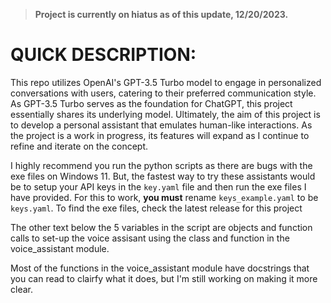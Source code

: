 > **Project is currently on hiatus as of this update, 12/20/2023.**

# QUICK DESCRIPTION:

This repo utilizes OpenAI's GPT-3.5 Turbo model to engage in personalized conversations with users, catering to their preferred communication style. As GPT-3.5 Turbo serves as the foundation for ChatGPT, this project essentially shares its underlying model. Ultimately, the aim of this project is to develop a personal assistant that emulates human-like interactions. As the project is a work in progress, its features will expand as I continue to refine and iterate on the concept.

I highly recommend you run the python scripts as there are bugs with the exe files on Windows 11.  But, the fastest way to try these assistants would be to setup your API keys in the ```key.yaml``` file and then run the exe files I have provided.  For this to work, **you must** rename ```keys_example.yaml``` to be ```keys.yaml```.  To find the exe files, check the latest release for this project 

The other text below the 5 variables in the script are objects and function calls to set-up the voice assisant using the class and function in the voice_assistant module.

Most of the functions in the voice_assistant module have docstrings that you can read to clairfy what it does, but I'm still working on making it more clear.

